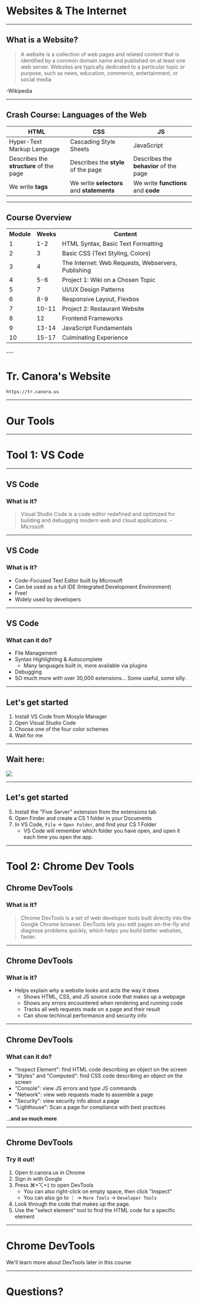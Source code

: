 # Websites & The Internet

---

## What is a Website?

> A website is a collection of web pages and related content that is identified by a common domain name and published on
> at least one web server. Websites are typically dedicated to a particular topic or purpose, such as news, education,
> commerce, entertainment, or social media

-Wikipedia

---

## Crash Course: Languages of the Web

<table>
<thead>
<tr>
<th>HTML</th>
<th>CSS</th>
<th>JS</th>
</tr>
</thead>
<tbody>
<tr>
<td>Hyper-Text Markup Language</td>
<td>Cascading Style Sheets</td>
<td>JavaScript</td>
</tr>
<tr>
<td>Describes the <strong>structure</strong> of the page</td>
<td>Describes the <strong>style</strong> of the page</td>
<td>Describes the <strong>behavior</strong> of the page</td>
</tr>
<tr>
<td>We write <strong>tags</strong></td>
<td>We write <strong>selectors</strong> and <strong>statements</strong></td>
<td>We write <strong>functions</strong> and <strong>code</strong></td>
</tr>
</tbody>
</table>

---

## Course Overview

<table>
<tr>
<th>Module</th>
<th>Weeks</th>
<th>Content</th>
</tr>
<tr>
<td>1</td>
<td>1-2</td>
<td>HTML Syntax, Basic Text Formatting</td>
</tr>
<tr>
<td>2</td>
<td>3</td>
<td>Basic CSS (Text Styling, Colors)</td>
</tr>
<tr>
<td>3</td>
<td>4</td>
<td>The Internet: Web Requests, Webservers, Publishing</td>
</tr>
<tr>
<td>4</td>
<td>5-6</td>
<td>Project 1: Wiki on a Chosen Topic</td>
</tr>
<tr>
<td>5</td>
<td>7</td>
<td>UI/UX Design Patterns</td>
</tr>
<tr>
<td>6</td>
<td>8-9</td>
<td>Responsive Layout, Flexbox</td>
</tr>
<tr>
<td>7</td>
<td>10-11</td>
<td>Project 2: Restaurant Website</td>
</tr>
<tr>
<td>8</td>
<td>12</td>
<td>Frontend Frameworks</td>
</tr>
<tr>
<td>9</td>
<td>13-14</td>
<td>JavaScript Fundamentals</td>
</tr>
<tr>
<td>10</td>
<td>15-17</td>
<td>Culminating Experience</td>
</tr>
</table>
---

# Tr. Canora's Website

`https://tr.canora.us`

---

# Our Tools

---

# Tool 1: VS Code

---

## VS Code

### What is it?

> Visual Studio Code is a code editor redefined and optimized for building and debugging modern web and cloud
> applications. -Microsoft

---

## VS Code

### What is it?

* Code-Focused Text Editor built by Microsoft
* Can be used as a full IDE (Integrated Development Environment)
* Free!
* Widely used by developers

---

## VS Code

### What can it do?

* File Management
* Syntax Highlighting & Autocomplete
    * Many languages built in, more available via plugins
* Debugging
* SO much more with over 30,000 extensions... Some useful, some silly.

---

## Let's get started

1. Install VS Code from Mosyle Manager
2. Open Visual Studio Code
3. Choose one of the four color schemes
4. Wait for me

---

## Wait here:

![](STATICPREFIX/cs1/module1/vs-code-welcome.png)

---

## Let's get started

5. Install the "Five Server" extension from the extensions tab
6. Open Finder and create a CS 1 folder in your Documents
7. In VS Code, `File` -> `Open Folder`, and find your CS 1 Folder
    * VS Code will remember which folder you have open, and open it each time you open the app.

---

# Tool 2: Chrome Dev Tools

## Chrome DevTools

### What is it?

> Chrome DevTools is a set of web developer tools built directly into the Google Chrome browser. DevTools lets you edit
> pages on-the-fly and diagnose problems quickly, which helps you build better websites, faster.

---

## Chrome DevTools

### What is it?

* Helps explain *why* a website looks and acts the way it does
    * Shows HTML, CSS, and JS source code that makes up a webpage
    * Shows any errors encountered when rendering and running code
    * Tracks all web requests made on a page and their result
    * Can show techincal performance and security info

---

## Chrome DevTools

### What can it do?

* "Inspect Element": find HTML code describing an object on the screen
* "Styles" and "Computed": find CSS code describing an object on the screen
* "Console": view JS errors and type JS commands
* "Network": view web requests made to assemble a page
* "Security": view security info about a page
* "Lighthouse": Scan a page for compliance with best practices

...**and so much more**

---

## Chrome DevTools

### Try it out!

1. Open tr.canora.us in Chrome
2. Sign in with Google
3. Press &#8984;+&#8997;+`I` to open DevTools
    * You can also right-click on empty space, then click "Inspect"
    * You can also go to &#x22EE; -> `More Tools` -> `Developer Tools`
4. Look through the code that makes up the page.
5. Use the "select element" tool to find the HTML code for a specific element

---

# Chrome DevTools

We'll learn more about DevTools later in this course

---

# Questions?
